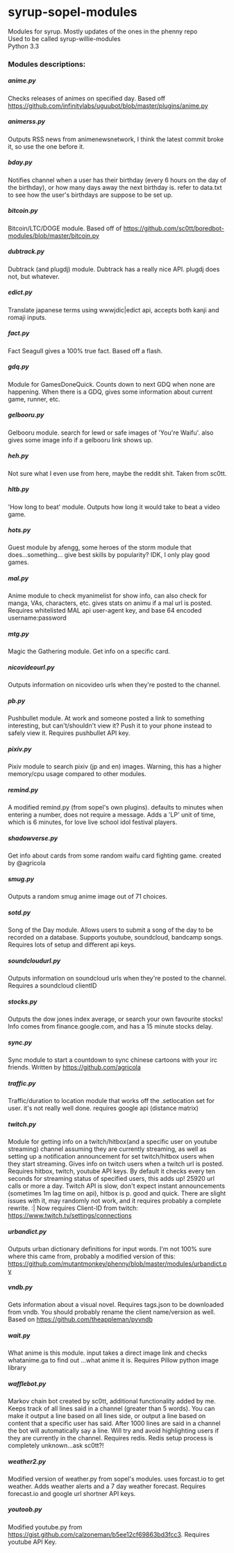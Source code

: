# syrup-sopel-modules
Modules for syrup.  Mostly updates of the ones in the phenny repo  
Used to be called syrup-willie-modules  
Python 3.3

### Modules descriptions:  
##### anime.py
Checks releases of animes on specified day. Based off https://github.com/infinitylabs/uguubot/blob/master/plugins/anime.py
##### animerss.py
Outputs RSS news from animenewsnetwork, I think the latest commit broke it, so use the one before it.
##### bday.py
Notifies channel when a user has their birthday (every 6 hours on the day of the birthday), or how many days away the next birthday is. refer to data.txt to see how the user's birthdays are suppose to be set up.
##### bitcoin.py
Bitcoin/LTC/DOGE module. Based off of https://github.com/sc0tt/boredbot-modules/blob/master/bitcoin.py
##### dubtrack.py
Dubtrack (and plugdj) module.  Dubtrack has a really nice API.  plugdj does not, but whatever.
##### edict.py
Translate japanese terms using wwwjdic|edict api, accepts both kanji and romaji inputs.  
##### fact.py
Fact Seagull gives a 100% true fact.  Based off a flash.
##### gdq.py
Module for GamesDoneQuick.  Counts down to next GDQ when none are happening.  When there is a GDQ, gives some information about current game, runner, etc.
##### gelbooru.py
Gelbooru module.  search for lewd or safe images of 'You're Waifu'.  also gives some image info if a gelbooru link shows up.
##### heh.py
Not sure what I even use from here, maybe the reddit shit.  Taken from sc0tt.
##### hltb.py
'How long to beat' module.  Outputs how long it would take to beat a video game.  
##### hots.py
Guest module by afengg, some heroes of the storm module that does...something... give best skills by popularity? IDK, I only play good games.
##### mal.py
Anime module to check myanimelist for show info, can also check for manga, VAs, characters, etc.  gives stats on animu if a mal url is posted.  Requires whitelisted MAL api user-agent key, and base 64 encoded username:password 
##### mtg.py
Magic the Gathering module.  Get info on a specific card.
##### nicovideourl.py
Outputs information on nicovideo urls when they're posted to the channel.
##### pb.py
Pushbullet module.  At work and someone posted a link to something interesting, but can't/shouldn't view it?  Push it to your phone instead to safely view it.  Requires pushbullet API key.
##### pixiv.py
Pixiv module to search pixiv (jp and en) images.  Warning, this has a higher memory/cpu usage compared to other modules.
##### remind.py
A modified remind.py (from sopel's own plugins).  defaults to minutes when entering a number, does not require a message.  Adds a 'LP' unit of time, which is 6 minutes, for love live school idol festival players. 
##### shadowverse.py
Get info about cards from some random waifu card fighting game. created by @agricola 
##### smug.py
Outputs a random smug anime image out of 71 choices.
##### sotd.py
Song of the Day module.  Allows users to submit a song of the day to be recorded on a database.  Supports youtube, soundcloud, bandcamp songs.  Requires lots of setup and different api keys.
##### soundcloudurl.py
Outputs information on soundcloud urls when they're posted to the channel.  Requires a soundcloud clientID
##### stocks.py
Outputs the dow jones index average, or search your own favourite stocks!  Info comes from finance.google.com, and has a 15 minute stocks delay.
##### sync.py
Sync module to start a countdown to sync chinese cartoons with your irc friends.  Written by https://github.com/agricola
##### traffic.py
Traffic/duration to location module that works off the .setlocation set for user.  it's not really well done.  requires google api (distance matrix) 
##### twitch.py
Module for getting info on a twitch/hitbox(and a specific user on youtube streaming) channel assuming they are currently streaming, as well as setting up a notification announcement for set twitch/hitbox users when they start streaming. Gives info on twitch users when a twitch url is posted.  Requires hitbox, twitch, youtube API keys.  By default it checks every ten seconds for streaming status of specified users, this adds up!  25920 url calls or more a day.  Twitch API is slow, don't expect instant announcements (sometimes 1m lag time on api), hitbox is p. good and quick.  There are slight issues with it, may randomly not work, and it requires probably a complete rewrite. :|  Now requires Client-ID from twitch: https://www.twitch.tv/settings/connections
##### urbandict.py
Outputs urban dictionary definitions for input words.  I'm not 100% sure where this came from, probably a modified version of this: https://github.com/mutantmonkey/phenny/blob/master/modules/urbandict.py
##### vndb.py
Gets information about a visual novel.  Requires tags.json to be downloaded from vndb.  You should probably rename the client name/version as well.  Based on https://github.com/theappleman/pyvndb 
##### wait.py
What anime is this module.  input takes a direct image link and checks whatanime.ga to find out ...what anime it is.  Requires Pillow python image library
##### wafflebot.py
Markov chain bot created by sc0tt, additional functionality added by me.  Keeps track of all lines said in a channel (greater than 5 words).  You can make it output a line based on all lines side, or output a line based on content that a specific user has said.  After 1000 lines are said in a channel the bot will automatically say a line.  Will try and avoid highlighting users if they are currently in the channel.  Requires redis.  Redis setup process is completely unknown...ask sc0tt?!
##### weather2.py
Modified version of weather.py from sopel's modules.  uses forcast.io to get weather.  Adds weather alerts and a 7 day weather forecast.  Requires forecast.io and google url shortner API keys.
##### youtoob.py
Modified youtube.py from https://gist.github.com/calzoneman/b5ee12cf69863bd3fcc3.  Requires youtube API Key. 
